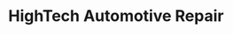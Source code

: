 ---
title: "HighTech Automotive Repair"
url: /cedarville/hightech-automotive-repair/
shop: Autowerkstatt
---